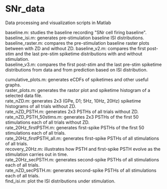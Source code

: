 # SNr_data  
Data processing and visualization scripts in Matlab

baseline.m: studies the baseline recording "SNr cell firing baseline".  
baseline_isi.m: generates pre-stimulation baseline ISI distributions.  
baseline_raster.m: compares the pre-stimulation baseline raster plots between with ZD and without ZD. 
baseline_v2.m: compares the first post-stim and the last pre-stim spiketime distributions with and without stimulation.  
baseline_v3.m: compares the first post-stim and the last pre-stim spiketime distributions from data and from prediction based on ISI distribution.  

cumulative_plots.m: generates eCDFs of spiketimes and other useful graphs.  
raster_plots.m: generates the rastor plot and spiketime histogram of a selected data file.  
rate_nZD.m: generates 2x3 (GPe, D1; 5Hz, 10Hz, 20Hz) spiketime histograms of all trials without ZD.  
rate_nZD_PSTH.m: generates 2x3 PSTHs of all trials without ZD.  
rate_nZD_PSTH_50stims.m: generates 2x3 PSTHs of the first 50 stimulations each of all trials without ZD.  
rate_20Hz_firstPSTH.m: generates first-spike PSTHs of the first 50 stimulations each of all trials.  
rate_20Hz_firstPSTH_all.m: generates first-spike PSTHs of all stimulations of all trials.  
recovery_20Hz.m: illustrates how PSTH and first-spike PSTH evolve as the stimulation carries out in time.  
rate_20Hz_secPSTH.m: generates second-spike PSTHs of all stimulations each of all trials.  
rate_nZD_secPSTH.m: generates second-spike PSTHs of all stimulations each of all trials.  
find_isi.m: plot the ISI distributions under stimulation.  

